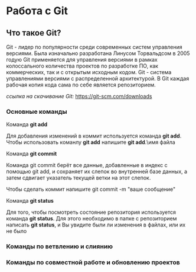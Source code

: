 # Работа с Git

## Что такое Git?

Git - лидер по популярности среди современных систем управления версиями. Была изначально разработана Линусом Торвальдсом в 2005 годую Git применяется для управления версиями в рамках колоссального количества проектов по разработке ПО, как коммерческих, так и с открытым исходным кодом.
Git - система управлениями версиями с распределенной архитектурой. В Git каждая рабочая копия кода сама по себе является репозиторием.

*ссылка на скачивание Git:*  <https://git-scm.com/downloads>

### Основные команды

Команда **git add**

Для добавления изменений в коммит используется команда **git add**.  Чтобы использовать команлу **git add** напишите **git add**.\имя файла

Команда **git commit**

Команда git commit берёт все данные, добавленные в индекс с помощью git add, и сохраняет их слепок во внутренней базе данных, а затем сдвигает указатель текущей ветки на этот слепок.

Чтобы сделать коммит напишите git commit -m "ваше сообщение"

Команда **git status**

Для того, чтобы посмотреть состояние репозитория используется команда **git status**. Для этого необходимо в папке с репозиторием написать **git status**, и Вы увидите были ли изменения в файлах, или их не было

### Команды по ветвлению и слиянию 


### Команды по совместной работе и обновлению проектов